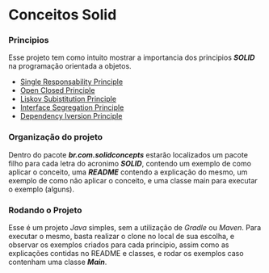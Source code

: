 # Conceitos Solid

### Principios

Esse projeto tem como intuito mostrar a importancia dos principios ***SOLID***
na programação orientada a objetos.

* [Single Responsability Principle](https://github.com/felipeNeves93/solidconcepts/tree/master/src/br/com/solidconcepts/singleresponsability)
* [Open Closed Principle](https://github.com/felipeNeves93/solidconcepts/tree/master/src/br/com/solidconcepts/openclosed)
* [Liskov Subistitution Principle](https://github.com/felipeNeves93/solidconcepts/tree/master/src/br/com/solidconcepts/liskovsubstitution)
* [Interface Segregation Principle](https://github.com/felipeNeves93/solidconcepts/tree/master/src/br/com/solidconcepts/interfacesegregation)
* [Dependency Iversion Principle](https://github.com/felipeNeves93/solidconcepts/tree/master/src/br/com/solidconcepts/dependencyinversion)


### Organização do projeto

  Dentro do pacote ***br.com.solidconcepts*** estarão localizados um pacote filho para cada letra
  do acronimo ***SOLID***, contendo um exemplo de como aplicar o conceito, uma ***README*** contendo a explicação do mesmo, um exemplo de como não aplicar o conceito,
  e uma classe main para executar o exemplo (alguns).

### Rodando o Projeto

  Esse é um projeto *Java* simples, sem a utilização de *Gradle* ou *Maven*.
  Para executar o mesmo, basta realizar o clone no local de sua escolha, e observar 
  os exemplos criados para cada principio, assim como as explicações contidas no README e classes, e 
  rodar os exemplos caso contenham uma classe
  ***Main***.





